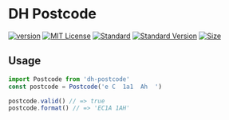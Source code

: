 # DH Postcode

[![version][version]](http://npm.im/dh-postcode)
[![MIT License][MIT License]](http://opensource.org/licenses/MIT)
[![Standard][Standard]](http://standardjs.com)
[![Standard Version][Standard Version]](https://github.com/conventional-changelog/standard-version)
[![Size][Size]](https://unpkg.com/dh-postcode)

## Usage

```js
import Postcode from 'dh-postcode'
const postcode = Postcode('e C  1a1  Ah  ')

postcode.valid() // => true
postcode.format() // => 'EC1A 1AH'

```

[version]: https://img.shields.io/npm/v/dh-postcode.svg
[MIT License]: https://img.shields.io/npm/l/dh-postcode.svg
[Standard]: https://img.shields.io/badge/code%20style-standard-brightgreen.svg
[Standard Version]: https://img.shields.io/badge/release-standard%20version-brightgreen.svg
[Size]: https://badges.herokuapp.com/size/npm/dh-postcode?gzip=true&label=gzipped
